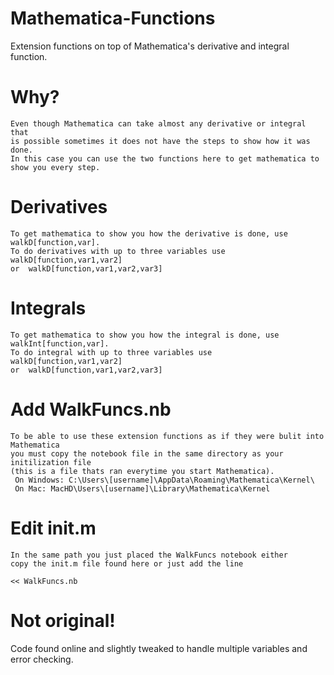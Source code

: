 # Mathematica-Functions
Extension functions on top of Mathematica's derivative and integral function.

# Why?
    Even though Mathematica can take almost any derivative or integral that 
    is possible sometimes it does not have the steps to show how it was done. 
    In this case you can use the two functions here to get mathematica to show you every step.
    
# Derivatives
    To get mathematica to show you how the derivative is done, use walkD[function,var].
    To do derivatives with up to three variables use walkD[function,var1,var2]
    or  walkD[function,var1,var2,var3]

# Integrals
    To get mathematica to show you how the integral is done, use walkInt[function,var].
    To do integral with up to three variables use walkD[function,var1,var2]
    or  walkD[function,var1,var2,var3]
# Add WalkFuncs.nb
    To be able to use these extension functions as if they were bulit into Mathematica 
    you must copy the notebook file in the same directory as your initilization file 
    (this is a file thats ran everytime you start Mathematica).
     On Windows: C:\Users\[username]\AppData\Roaming\Mathematica\Kernel\
     On Mac: MacHD\Users\[username]\Library\Mathematica\Kernel

# Edit init.m
    In the same path you just placed the WalkFuncs notebook either 
    copy the init.m file found here or just add the line  
```<< WalkFuncs.nb```

# Not original!
Code found online and slightly tweaked to handle multiple variables and error checking.
 
